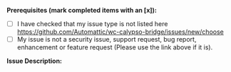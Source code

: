 <!-- This form is for other issue types specific to the wc-calypso-bridge plugin. This is not a support portal. -->

**Prerequisites (mark completed items with an [x]):**
- [ ] I have checked that my issue type is not listed here https://github.com/Automattic/wc-calypso-bridge/issues/new/choose
- [ ] My issue is not a security issue, support request, bug report, enhancement or feature request (Please use the link above if it is).

**Issue Description:**
